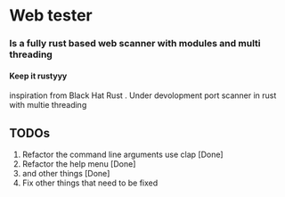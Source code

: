 # Web tester
### Is a fully rust based web scanner with modules and multi threading 
#### Keep  it rustyyy 
inspiration from Black Hat Rust . 
Under devolopment port scanner in rust with multie threading 

## TODOs
1.  Refactor the command line arguments use clap [Done]
2.  Refactor the help menu [Done]
3.  and other things [Done]
4.  Fix other things that need to be fixed




